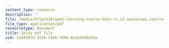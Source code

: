 ```yaml
---
content_type: resource
description: ''
file: /media/https%3A/open-learning-course-data-rc.s3.amazonaws.com/res-6-012-introduction-to-probability-spring-2018/1e6450fb351633bb7666be3e5b99a75e_46Ym07yKf4A.pdf
file_type: application/pdf
resourcetype: Document
title: 3play pdf file
uid: 1e6450fb-3516-33bb-7666-be3e5b99a75e
---
```

